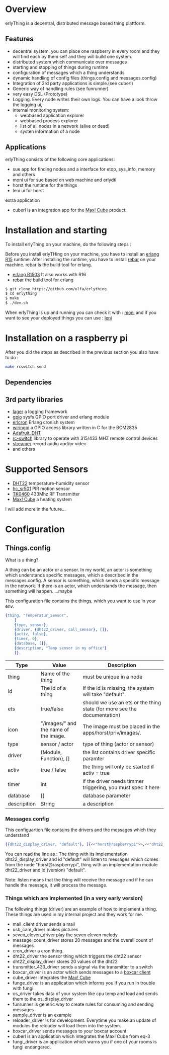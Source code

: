 # Overview

erlyThing is a decentral, distributed message based thing plattform. 

## Features

* decentral system. you can place one raspberry in every room and they will find each by them self and they will build one system.
* distributed system which communicate over messages
* starting and stopping of things during runtime
* configuration of messages which a thing understands
* dynamic handling of config files (things.config and messages.config)
* Integration of 3rd party applications is simple.(see cuberl) 
* Generic way of handling rules (see funrunner)
* very easy DSL (Prototype)
* Logging. Every node writes their own logs. You can have a look throw the logging ui,
* internal monitoring system:
	* webbased application explorer
	* webbased process explorer
	* list of all nodes in a network (alive or dead)
	* systen information of a node

## Applications

erlyThing consists of the following core applications:

* sue app for finding nodes and a interface for etop, sys_info, memory and others
* moni ui for sue based on web machine and erlydtl
* horst the runtime for the things
* leni ui for horst 

extra application

* cuberl is an integration app for the [Max! Cube](http://www.elv.de/max-cube-lan-gateway.html) product.

# Installation and starting

To install erlyThing on your machine, do the following steps :

Before you install erlyTHing on your machine, you have to install an [erlang R15](https://www.erlang-solutions.com/downloads/download-erlang-otp) runtime. 
After installing the runtime, you have to install [rebar](https://github.com/basho/rebar) on your machine. rebar is the build tool for erlang.

* [erlang R1503](https://www.erlang-solutions.com/downloads/download-erlang-otp) It also works with R16
* [rebar](https://github.com/basho/rebar) the build tool for erlang


```bash
$ git clone https://github.com/ulfa/erlything 
$ cd erlything
$ make
$ ./dev.sh
```

When erlyThing is up and running you can check it with : [moni](http://localhost:8000) and if you want to see your 
deployed things you can use : [leni](http://localhost:8080)

# Installation on a raspberry pi

After you did the steps as described in the previous section you also have to do :

```bash
make rcswitch send
```


## Dependencies


## 3rd party libraries

* [lager](https://github.com/basho/lager) a logging framework
* [gpio](https://github.com/Feuerlabs/gpio) sysfs GPIO port driver and erlang module
* [erlcron](https://github.com/erlware/erlcron.git) Erlang cronish system
* [wiringpi](https://projects.drogon.net/raspberry-pi/wiringpi/) a GPIO access library written in C for the BCM2835
* [Adafruit_DHT](https://github.com/adafruit/Adafruit-Raspberry-Pi-Python-Code/tree/master/Adafruit_DHT_Driver)
* [rc-switch](https://code.google.com/p/rc-switch/) library to operate with 315/433 MHZ remote control devices
* [streamer](http://manpages.ubuntu.com/manpages/gutsy/man1/streamer.1.html) record audio and/or video 
* and others

# Supported Sensors

* [DHT22](http://www.amazon.de/Sensors-Temperature-SEN-10167-Feuchte-und-Temperatur-Sensor/dp/B005A9KJ4I) temperature-humidity sensor
* [hc_sr501](http://www.elecfreaks.com/wiki/index.php?title=PIR_Motion_Sensor_Module:DYP-ME003) PIR motion sensor
* [TK0460](http://www.aliexpress.com/snapshot/247141960.html) 433Mhz RF Transmitter
* [Max! Cube](http://www.elv.de/max-cube-lan-gateway.html) a heating system

I will add more in the future...

# Configuration

## Things.config

What is a thing?

A thing can be an actor or a sensor. In my world, an actor is something which understands 
specific messages, which a described in the messages.config.
A sensor is something, which sends a specific message in the network. If there is an actor,
which understands the message, then something will happen. ...maybe

This configuration file contains the things, which you want to use in your env. 

```erlang
{thing, "Temperatur_Sensor",
	[
	{type, sensor},	 
	{driver, {dht22_driver, call_sensor}, []}, 
	{activ, false},
	{timer, 0},
	{database, []},
	{description, "Temp sensor in my office"}
	]}.
```
|Type        | Value                       |Description
|------------|-----------------------------|--------------------------------------------------------------
|thing       | Name of the thing           | must be unique in a node
|id			| The id of a thing			  | If the id is missing, the system will take "default". 
|ets	      | true/false | should we use an ets or the thing state (for more see the documentation)
|icon        | "/images/" and the name of the image.| The image must be placed in the apps/horst/priv/images/.  
|type        | sensor / actor              | type of thing (actor or sensor)
|driver      | {Module, Function}, []      | the list contains driver specific paramter
|activ       | true / false                | the thing will only be started if activ = true
|timer       | int                         | if the driver needs timmer triggering, you must spec it here
|database    | []                          | database parameter
|descripition| String                      | a description

### Messages.config

This configuartion file contains the drivers and the messages which they understand

```erlang
{{dht22_display_driver, "default"}, [{<<"horst@raspberrypi">>,<<"dht22_driver">>, <<"default">>}]}.
```

You can read the line as : 
The thing with its implementation dht22_display_driver and id "default" will listen to messages which comes from the node "horst@raspberrypi",
thing with an implementation module  dht22_driver and id (version) "default".

Note: listen means that the thing will receive the message and if he can handle the message, it will process the message. 

### Things which are implemented (in a very early version)

The following things (driver) are an example of how to implement a thing.
These things are used in my internal project and they work for me.

* mail_client driver sends a mail 
* usb_cam_driver makes pictures 
* seven_eleven_driver play the seven eleven melody 
* message_count_driver stores 20 messages and the overall count of messages
* cron_driver a cron thing. 
* dht22_driver the sensor thing which triggers the dht22 sensor
* dht22_display_driver stores 20 values of the dht22 
* transmitter_433_driver sends a signal via the transmitter to a switch
* boxcar_driver is an actor which sends messages to a [boxcar client](https://boxcar.io)
* cube_driver integrates the [Max! Cube](http://www.elv.de/max-cube-lan-gateway.html) 
* funge_driver is an application which informs you if you run in trouble with fungi
* os_driver takes data of your system like cpu temp and load and sends them to the os_display_driver
* funrunner is generic way to create rules for consuming and sending messages 
* sample_driver is an example 
* reloader_driver is for development. Everytime you make an update of modules the reloader will load them into the system.
* boxcar_driver sends messages to your boxcar account
* cuberl is an application which integrates the Max! Cube from eq-3
* fungi_driver is an application which warns you if one of your rooms is fungi  endangered.

